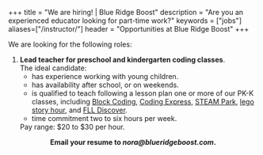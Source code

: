 +++
title = "We are hiring! | Blue Ridge Boost"
description = "Are you an experienced educator looking for part-time work?"
keywords = ["jobs"]
aliases=["/instructor/"]
header = "Opportunities at Blue Ridge Boost"
+++

<div class="container p-2">
    <div class="row">
        <div class="col">
            We are looking for the following roles:
            <ol>
                <li><b>Lead teacher for preschool and kindergarten coding classes</b>.<br> 
                The ideal candidate:
                <ul>
                    <li>has experience working with young children.
                    <li>has availability after school, or on weekends.
                    <li>is qualified to teach following a lesson plan one or more of our PK-K classes, including <a href="/class/coding/preschool-block-coding/">Block Coding</a>, <a href="https://education.lego.com/en-us/lessons/preschool-coding-express">Coding Express</a>, <a href="https://education.lego.com/en-us/lessons/preschool-steam-park">STEAM Park</a>, <a href="https://education.lego.com/en-us/lessons/preschool-storytales">lego story hour</a>, and <a href="/class/coding/fll-discover/">FLL Discover</a>. 
                    <li>time commitment two to six hours per week.
                </ul>
                Pay range: $20 to $30 per hour. 
            </ol>
        </div>
    </div>
    <div class="row">
        <div class="col">
            <div class="px-2 darknote">
                <center> <b>Email your resume to <em>nora@blueridgeboost.com</em></a>.</b> </center>
            </div>
        </div>
    </div>
</div>
